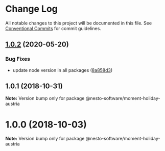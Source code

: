 # Change Log

All notable changes to this project will be documented in this file.
See [Conventional Commits](https://conventionalcommits.org) for commit guidelines.

## [1.0.2](https://github.com/nesto-software/moment-holiday/tree/master/packages/locales/austria/compare/@nesto-software/moment-holiday-austria@1.0.1...@nesto-software/moment-holiday-austria@1.0.2) (2020-05-20)


### Bug Fixes

* update node version in all packages ([8a858d3](https://github.com/nesto-software/moment-holiday/tree/master/packages/locales/austria/commit/8a858d3))





<a name="1.0.1"></a>
## 1.0.1 (2018-10-31)

**Note:** Version bump only for package @nesto-software/moment-holiday-austria





<a name="1.0.0"></a>
# 1.0.0 (2018-10-03)

**Note:** Version bump only for package @nesto-software/moment-holiday-austria
